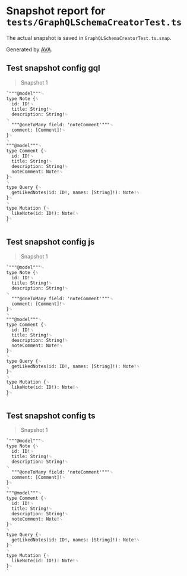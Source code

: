 # Snapshot report for `tests/GraphQLSchemaCreatorTest.ts`

The actual snapshot is saved in `GraphQLSchemaCreatorTest.ts.snap`.

Generated by [AVA](https://ava.li).

## Test snapshot config gql

> Snapshot 1

    `"""@model"""␊
    type Note {␊
      id: ID!␊
      title: String!␊
      description: String!␊
    ␊
      """@oneToMany field: 'noteComment'"""␊
      comment: [Comment]!␊
    }␊
    ␊
    """@model"""␊
    type Comment {␊
      id: ID!␊
      title: String!␊
      description: String!␊
      noteComment: Note!␊
    }␊
    ␊
    type Query {␊
      getLikedNotes(id: ID!, names: [String]!): Note!␊
    }␊
    ␊
    type Mutation {␊
      likeNote(id: ID!): Note!␊
    }␊
    `

## Test snapshot config js

> Snapshot 1

    `"""@model"""␊
    type Note {␊
      id: ID!␊
      title: String!␊
      description: String!␊
    ␊
      """@oneToMany field: 'noteComment'"""␊
      comment: [Comment]!␊
    }␊
    ␊
    """@model"""␊
    type Comment {␊
      id: ID!␊
      title: String!␊
      description: String!␊
      noteComment: Note!␊
    }␊
    ␊
    type Query {␊
      getLikedNotes(id: ID!, names: [String]!): Note!␊
    }␊
    ␊
    type Mutation {␊
      likeNote(id: ID!): Note!␊
    }␊
    `

## Test snapshot config ts

> Snapshot 1

    `"""@model"""␊
    type Note {␊
      id: ID!␊
      title: String!␊
      description: String!␊
    ␊
      """@oneToMany field: 'noteComment'"""␊
      comment: [Comment]!␊
    }␊
    ␊
    """@model"""␊
    type Comment {␊
      id: ID!␊
      title: String!␊
      description: String!␊
      noteComment: Note!␊
    }␊
    ␊
    type Query {␊
      getLikedNotes(id: ID!, names: [String]!): Note!␊
    }␊
    ␊
    type Mutation {␊
      likeNote(id: ID!): Note!␊
    }␊
    `
